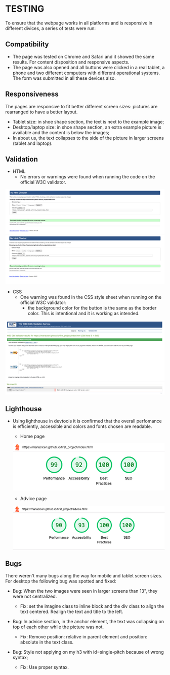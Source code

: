 # TESTING

To ensure that the webpage works in all platforms and is responsive in different divices, a series of tests were run:

## Compatibility

* The page was tested on Chrome and Safari and it showed the same results. For content disposition and responsive aspects.
* The page was also opened and all buttons were clicked in a real tablet, a phone and two different computers with different operational systems. The form was submitted in all these devices also.


## Responsiveness

The pages are responsive to fit better different screen sizes: pictures are rearranged to have a better layout.

* Tablet size: in shoe shape section, the text is next to the example image;
* Desktop/laptop size: in shoe shape section, an extra example picture is available and the content is below the images;
* In about us, the text collapses to the side of the picture in larger screens (tablet and laptop).


## Validation

* HTML
    - No errors or warnings were found when running the code on the official W3C validator.

![Screenshot of the W3C webpage with no errors or warnings for the home page](assets/images-doc/validation-html-index.png)
![Screenshot of the W3C webpage with no errors or warnings for the advice](assets/images-doc/validation-html-advice.png)

* CSS
    - One warning was found in the CSS style sheet when running on the official W3C validator:
        + the background color for the button is the same as the border color. This is intentional and it is working as intended. 

![Screenshot of the CSS W3C validation webpage with no errors and one warning](assets/images-doc/validation-css.png)
![Screenshot of the warning in the CSS validator site](assets/images-doc/warning.png)

## Lighthouse

* Using lighthouse in devtools it is confirmed that the overall perfomance is efficiently, accessible and colors and fonts chosen are readable.

    - Home page

    ![Screenshot of the perfomance ran on lighthouse for the home page](assets/images-doc/performance-index.png)

    - Advice page

    ![Screenshot of the perfomance ran on lighthouse for the advice page](assets/images-doc/performance-advice.png)

## Bugs

There weren't many bugs along the way for mobile and tablet screen sizes. For desktop the following bug was spotted and fixed:

* Bug: When the two images were seen in larger screens than 13", they were not centralized. 
    - Fix: set the imagine class to inline block and the div class to align the text centered. Realign the text and title to the left.

* Bug: In advice section, in the anchor element, the text was collapsing on top of each other while the picture was not.
    - Fix: Remove position: relative in parent element and position: absolute in the text class.

* Bug: Style not applying on my h3 with id=single-pitch because of wrong syntax;
    - Fix: Use proper syntax.



